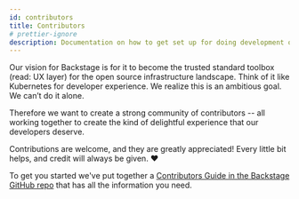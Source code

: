 ```yaml
---
id: contributors
title: Contributors
# prettier-ignore
description: Documentation on how to get set up for doing development on the Backstage repository
---
```


Our vision for Backstage is for it to become the trusted standard toolbox (read: UX layer) for the open source infrastructure landscape. Think of it like Kubernetes for developer experience. We realize this is an ambitious goal. We can’t do it alone.

Therefore we want to create a strong community of contributors -- all working together to create the kind of delightful experience that our developers deserve.

Contributions are welcome, and they are greatly appreciated! Every little bit helps, and credit will always be given. ❤️

To get you started we've put together a [Contributors Guide in the Backstage GitHub repo](https://github.com/backstage/backstage/blob/master/CONTRIBUTING.md) that has all the information you need.

